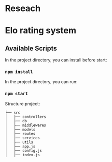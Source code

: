 # Reseach
## 


# Elo rating system  
## Available Scripts
In the project directory, you can install before start:
### `npm install`

In the project directory, you can run:

### `npm start`

Structure project:
```
├── src
│   ├── controllers
│   ├── db
│   ├── middlewares
│   ├── models
│   ├── routes
│   ├── services
│   ├── utils
│   ├── app.js
│   ├── config.js
│   ├── index.js
